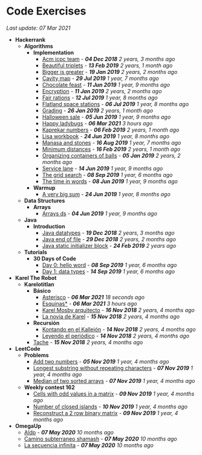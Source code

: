 # Code Exercises
*Last update: 07 Mar 2021*

- **Hackerrank**
  - **Algorithms**
    - **Implementation**
      - [Acm icpc team](Hackerrank/Algorithms/Implementation/acm-icpc-team) - ***04 Dec 2018*** *2 years, 3 months ago*
      - [Beautiful triplets](Hackerrank/Algorithms/Implementation/beautiful-triplets) - ***13 Feb 2019*** *2 years, 1 month ago*
      - [Bigger is greater](Hackerrank/Algorithms/Implementation/bigger-is-greater) - ***19 Jan 2019*** *2 years, 2 months ago*
      - [Cavity map](Hackerrank/Algorithms/Implementation/cavity-map) - ***29 Jul 2019*** *1 year, 7 months ago*
      - [Chocolate feast](Hackerrank/Algorithms/Implementation/chocolate-feast) - ***11 Jun 2019*** *1 year, 9 months ago*
      - [Encryption](Hackerrank/Algorithms/Implementation/encryption) - ***11 Jan 2019*** *2 years, 2 months ago*
      - [Fair rations](Hackerrank/Algorithms/Implementation/fair-rations) - ***12 Jul 2019*** *1 year, 8 months ago*
      - [Flatland space stations](Hackerrank/Algorithms/Implementation/flatland-space-stations) - ***06 Jul 2019*** *1 year, 8 months ago*
      - [Grading](Hackerrank/Algorithms/Implementation/grading) - ***26 Jan 2019*** *2 years, 1 month ago*
      - [Halloween sale](Hackerrank/Algorithms/Implementation/halloween-sale) - ***05 Jun 2019*** *1 year, 9 months ago*
      - [Happy ladybugs](Hackerrank/Algorithms/Implementation/happy-ladybugs) - ***06 Mar 2021*** *3 hours ago*
      - [Kaprekar numbers](Hackerrank/Algorithms/Implementation/kaprekar-numbers) - ***06 Feb 2019*** *2 years, 1 month ago*
      - [Lisa workbook](Hackerrank/Algorithms/Implementation/lisa-workbook) - ***24 Jun 2019*** *1 year, 8 months ago*
      - [Manasa and stones](Hackerrank/Algorithms/Implementation/manasa-and-stones) - ***16 Aug 2019*** *1 year, 7 months ago*
      - [Minimum distances](Hackerrank/Algorithms/Implementation/minimum-distances) - ***16 Feb 2019*** *2 years, 1 month ago*
      - [Organizing containers of balls](Hackerrank/Algorithms/Implementation/organizing-containers-of-balls) - ***05 Jan 2019*** *2 years, 2 months ago*
      - [Service lane](Hackerrank/Algorithms/Implementation/service-lane) - ***14 Jun 2019*** *1 year, 9 months ago*
      - [The grid search](Hackerrank/Algorithms/Implementation/the-grid-search) - ***08 Sep 2019*** *1 year, 6 months ago*
      - [The time in words](Hackerrank/Algorithms/Implementation/the-time-in-words) - ***08 Jun 2019*** *1 year, 9 months ago*
    - **Warmup**
      - [A very big sum](Hackerrank/Algorithms/Warmup/a-very-big-sum) - ***24 Jun 2019*** *1 year, 8 months ago*
  - **Data Structures**
    - **Arrays**
      - [Arrays ds](Hackerrank/Data-Structures/Arrays/arrays-ds) - ***04 Jun 2019*** *1 year, 9 months ago*
  - **Java**
    - **Introduction**
      - [Java datatypes](Hackerrank/Java/Introduction/java-datatypes) - ***19 Dec 2018*** *2 years, 3 months ago*
      - [Java end of file](Hackerrank/Java/Introduction/java-end-of-file) - ***29 Dec 2018*** *2 years, 2 months ago*
      - [Java static initializer block](Hackerrank/Java/Introduction/java-static-initializer-block) - ***24 Feb 2019*** *2 years ago*
  - **Tutorials**
    - **30 Days of Code**
      - [Day 0: hello word](Hackerrank/Tutorials/30-Days-of-Code/day-0_hello-word) - ***08 Sep 2019*** *1 year, 6 months ago*
      - [Day 1: data types](Hackerrank/Tutorials/30-Days-of-Code/day-1_data-types) - ***14 Sep 2019*** *1 year, 6 months ago*
- **Karel The Robot**
  - **Karelotitlan**
    - **Básico**
      - [Asterisco](Karel-The-Robot/Karelotitlan/Básico/Asterisco) - ***06 Mar 2021*** *18 seconds ago*
      - [Esquinas*](Karel-The-Robot/Karelotitlan/Básico/Esquinas*) - ***06 Mar 2021*** *3 hours ago*
      - [Karel Mosby arquitecto](Karel-The-Robot/Karelotitlan/Básico/Karel-Mosby-arquitecto) - ***16 Nov 2018*** *2 years, 4 months ago*
      - [La novia de Karel](Karel-The-Robot/Karelotitlan/Básico/La-novia-de-Karel) - ***15 Nov 2018*** *2 years, 4 months ago*
    - **Recursión**
      - [Kontando en el Kallejón](Karel-The-Robot/Karelotitlan/Recursión/Kontando-en-el-Kallejón) - ***14 Nov 2018*** *2 years, 4 months ago*
      - [Leyendo el periódico](Karel-The-Robot/Karelotitlan/Recursión/Leyendo-el-periódico) - ***14 Nov 2018*** *2 years, 4 months ago*
    - [Tache](Karel-The-Robot/Karelotitlan/Tache) - ***15 Nov 2018*** *2 years, 4 months ago*
- **LeetCode**
  - **Problems**
    - [Add two numbers](LeetCode/Problems/add-two-numbers) - ***05 Nov 2019*** *1 year, 4 months ago*
    - [Longest substring without repeating characters](LeetCode/Problems/longest-substring-without-repeating-characters) - ***07 Nov 2019*** *1 year, 4 months ago*
    - [Median of two sorted arrays](LeetCode/Problems/median-of-two-sorted-arrays) - ***07 Nov 2019*** *1 year, 4 months ago*
  - **Weekly contest 162**
    - [Cells with odd values in a matrix](LeetCode/Weekly-contest-162/cells-with-odd-values-in-a-matrix) - ***09 Nov 2019*** *1 year, 4 months ago*
    - [Number of closed islands](LeetCode/Weekly-contest-162/number-of-closed-islands) - ***10 Nov 2019*** *1 year, 4 months ago*
    - [Reconstruct a 2 row binary matrix](LeetCode/Weekly-contest-162/reconstruct-a-2-row-binary-matrix) - ***09 Nov 2019*** *1 year, 4 months ago*
- **OmegaUp**
  - [Aldp](OmegaUp/aldp) - ***07 May 2020*** *10 months ago*
  - [Camino subterraneo shamash](OmegaUp/camino-subterraneo-shamash) - ***07 May 2020*** *10 months ago*
  - [La secuencia infinita](OmegaUp/la-secuencia-infinita) - ***07 May 2020*** *10 months ago*
